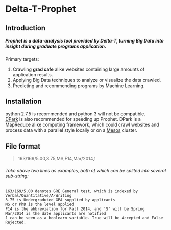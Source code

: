 Delta-T-Prophet
=======================================

Introduction
----------------
##### Prophet is a data-analysis tool provided by Delta-T, turning Big Data into insight during graduate programs application.

Primary targets:<br /> 
1. Crawling __grad cafe__ alike websites containing large amounts of application results. <br />
2. Applying Big Data techniques to analyze or visualize the data crawled.<br />
3. Predicting and recommending programs by Machine Learning.<br />

Installation
---------------
python 2.7.5 is recommended and python 3 will not be compatible.<br />
[DPark](https://github.com/douban/dpark) is also recommended for speeding up Prophet. DPark is a MapReduce alike computing framework, which could crawl websites and process data with a parallel style locally or on a [Mesos](http://mesos.apache.org/) cluster.

File format
---------------
> 163/169/5.00,3.75,MS,F14,Mar/2014,1    
###### Take above two lines as examples, both of which can be splited into several sub-string:     
    163/169/5.00 denotes GRE General test, which is indexed by Verbal/Quantitative/A-Writing    
    3.75 is Undergraduted GPA supplied by applicants     
    MS or PhD is the level applied    
    F14 is the abbreviation for Fall 2014, and 'S' will be Spring    
    Mar/2014 is the date applicants are notified    
    1 can be seen as a boolearn variable. True will be Accepted and False Rejected.
